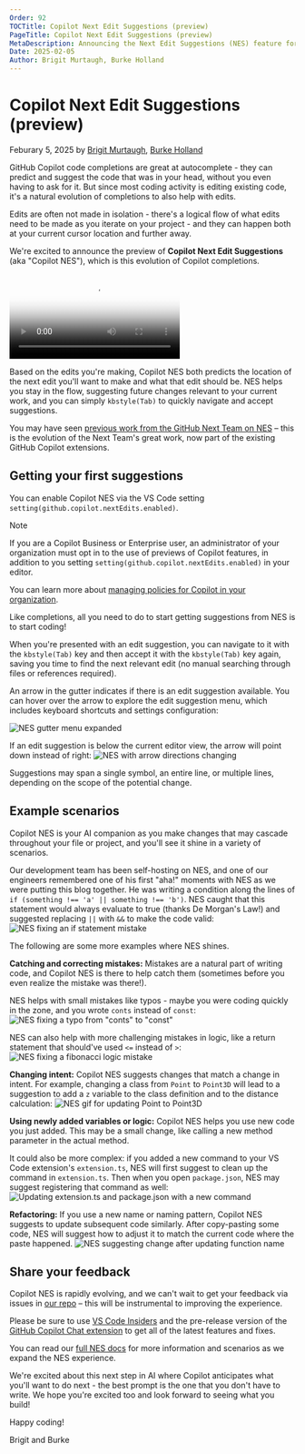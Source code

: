 ```yaml
---
Order: 92
TOCTitle: Copilot Next Edit Suggestions (preview)
PageTitle: Copilot Next Edit Suggestions (preview)
MetaDescription: Announcing the Next Edit Suggestions (NES) feature for GitHub Copilot in Visual Studio Code.
Date: 2025-02-05
Author: Brigit Murtaugh, Burke Holland
---
```


# Copilot Next Edit Suggestions (preview)
Feburary 5, 2025 by [Brigit Murtaugh](https://github.com/bamurtaugh), [Burke Holland](https://github.com/burkeholland)

GitHub Copilot code completions are great at autocomplete - they can predict and suggest the code that was in your head, without you even having to ask for it. But since most coding activity is editing existing code, it's a natural evolution of completions to also help with edits.

Edits are often not made in isolation - there's a logical flow of what edits need to be made as you iterate on your project - and they can happen both at your current cursor location and further away.

We're excited to announce the preview of **Copilot Next Edit Suggestions** (aka "Copilot NES"), which is this evolution of Copilot completions.

<!-- TODO: Update to video with voiceover from Olivia -->
<video src="nes-video-silent.mp4" title="Copilot NES video" controls poster="/assets/blogs/2025/02/05/point3d.png"></video>

Based on the edits you're making, Copilot NES both predicts the location of the next edit you'll want to make and what that edit should be. NES helps you stay in the flow, suggesting future changes relevant to your current work, and you can simply `kbstyle(Tab)` to quickly navigate and accept suggestions.

You may have seen [previous work from the GitHub Next Team on NES](https://githubnext.com/projects/copilot-next-edit-suggestions/) – this is the evolution of the Next Team's great work, now part of the existing GitHub Copilot extensions.

## Getting your first suggestions
You can enable Copilot NES via the VS Code setting `setting(github.copilot.nextEdits.enabled)`.

> [!NOTE]
> If you are a Copilot Business or Enterprise user, an administrator of your organization must opt in to the use of previews of Copilot features, in addition to you setting `setting(github.copilot.nextEdits.enabled)` in your editor.
>
> You can learn more about [managing policies for Copilot in your organization](https://docs.github.com/en/copilot/managing-copilot/managing-github-copilot-in-your-organization/managing-policies-for-copilot-in-your-organization#enabling-copilot-features-in-your-organization).

Like completions, all you need to do to start getting suggestions from NES is to start coding!

When you're presented with an edit suggestion, you can navigate to it with the `kbstyle(Tab)` key and then accept it with the `kbstyle(Tab)` key again, saving you time to find the next relevant edit (no manual searching through files or references required).

An arrow in the gutter indicates if there is an edit suggestion available. You can hover over the arrow to explore the edit suggestion menu, which includes keyboard shortcuts and settings configuration:
<!-- ![NES gutter menu gif](nes-gutter.gif) -->
![NES gutter menu expanded](gutter-menu-highlighted.png)

If an edit suggestion is below the current editor view, the arrow will point down instead of right:
![NES with arrow directions changing](nes-arrow-directions.gif)
<!-- ![NES with right arrow](scan-right-highlight.png) -->
<!-- ![NES with down arrow](scan-down-highlight.png) -->

Suggestions may span a single symbol, an entire line, or multiple lines, depending on the scope of the potential change.

## Example scenarios
Copilot NES is your AI companion as you make changes that may cascade throughout your file or project, and you'll see it shine in a variety of scenarios.

Our development team has been self-hosting on NES, and one of our engineers remembered one of his first "aha!" moments with NES as we were putting this blog together. He was writing a condition along the lines of `if (something !== 'a' || something !== 'b')`. NES caught that this statement would always evaluate to true (thanks De Morgan's Law!) and suggested replacing `||` with `&&` to make the code valid:
![NES fixing an if statement mistake](nes-de-morgan.gif)

The following are some more examples where NES shines.

**Catching and correcting mistakes:** Mistakes are a natural part of writing code, and Copilot NES is there to help catch them (sometimes before you even realize the mistake was there!).

NES helps with small mistakes like typos - maybe you were coding quickly in the zone, and you wrote `conts` instead of `const`:
![NES fixing a typo from "conts" to "const"](nes-typo.gif)

NES can also help with more challenging mistakes in logic, like a return statement that should've used `<=` instead of `>`:
![NES fixing a fibonacci logic mistake](nes-fib-logic.gif)

**Changing intent:** Copilot NES suggests changes that match a change in intent. For example, changing a class from `Point` to `Point3D` will lead to a suggestion to add a `z` variable to the class definition and to the distance calculation:
![NES gif for updating Point to Point3D](nes-point.gif)
<!-- ![NES for updating Point to Point3D](point3d-distance.png) -->

**Using newly added variables or logic:** Copilot NES helps you use new code you just added. This may be a small change, like calling a new method parameter in the actual method.

It could also be more complex: if you added a new command to your VS Code extension's `extension.ts`, NES will first suggest to clean up the command in `extension.ts`. Then when you open `package.json`, NES may suggest registering that command as well:
![Updating extension.ts and package.json with a new command](nes-extension-and-package.gif)
<!-- ![Add command in package.json](add-disposable.png) -->
<!-- ![Add command in package.json](call-disposable-full.png) -->

**Refactoring:** If you use a new name or naming pattern, Copilot NES suggests to update subsequent code similarly. After copy-pasting some code, NES will suggest how to adjust it to match the current code where the paste happened.
![NES suggesting change after updating function name](nes-gutter.gif)

## Share your feedback
Copilot NES is rapidly evolving, and we can't wait to get your feedback via issues in [our repo](https://github.com/microsoft/vscode-copilot-release) – this will be instrumental to improving the experience.

Please be sure to use [VS Code Insiders](https://code.visualstudio.com/insiders/) and the pre-release version of the [GitHub Copilot Chat extension](https://marketplace.visualstudio.com/items?itemName=GitHub.copilot-chat) to get all of the latest features and fixes.

You can read our [full NES docs](https://aka.ms/gh-copilot-nes-docs) for more information and scenarios as we expand the NES experience.

We're excited about this next step in AI where Copilot anticipates what you'll want to do next - the best prompt is the one that you don't have to write. We hope you're excited too and look forward to seeing what you build!

Happy coding!

Brigit and Burke
